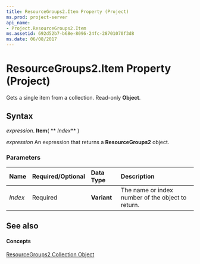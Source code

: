 ```yaml
---
title: ResourceGroups2.Item Property (Project)
ms.prod: project-server
api_name:
- Project.ResourceGroups2.Item
ms.assetid: 692d52b7-b68e-8096-24fc-28701070f3d8
ms.date: 06/08/2017
---
```



# ResourceGroups2.Item Property (Project)

Gets a single item from a collection. Read-only  **Object**.


## Syntax

 _expression_. **Item**( ** _Index_** )

 _expression_ An expression that returns a **ResourceGroups2** object.


### Parameters



|**Name**|**Required/Optional**|**Data Type**|**Description**|
|:-----|:-----|:-----|:-----|
| _Index_|Required|**Variant**|The name or index number of the object to return.|

## See also


#### Concepts


[ResourceGroups2 Collection Object](Project.resourcegroups2(object).md)

